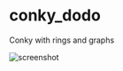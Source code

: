 # conky_dodo
Conky with rings and graphs


![screenshot](https://github.com/edoz90/conky_dodo/blob/master/screenshot.png)
